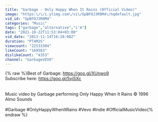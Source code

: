 ```yaml
---
title: "Garbage - Only Happy When It Rains (Official Video)"
image: "https:\/\/i.ytimg.com\/vi\/GpBFOJ3R0M4\/hqdefault.jpg"
vid_id: "GpBFOJ3R0M4"
categories: "Music"
tags: ["garbage","alternative","i'm"]
date: "2021-10-22T11:53:04+03:00"
vid_date: "2013-11-14T16:28:08Z"
duration: "PT4M2S"
viewcount: "22533304"
likeCount: "169583"
dislikeCount: "4353"
channel: "GarbageVEVO"
---
```

{% raw %}Best of Garbage: <a rel="nofollow" target="blank" href="https://goo.gl/XUnwo9">https://goo.gl/XUnwo9</a><br />Subscribe here: <a rel="nofollow" target="blank" href="https://goo.gl/5vjSXc">https://goo.gl/5vjSXc</a><br /><br /><br />Music video by Garbage performing Only Happy When It Rains © 1996 Almo Sounds<br /><br />#Garbage #OnlyHappyWhenItRains #Vevo #Indie #OfficialMusicVideo{% endraw %}
